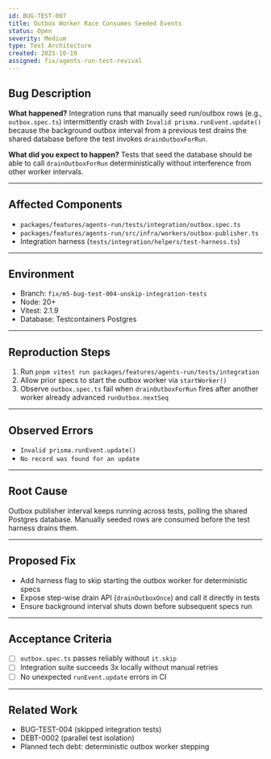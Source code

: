 ```yaml
---
id: BUG-TEST-007
title: Outbox Worker Race Consumes Seeded Events
status: Open
severity: Medium
type: Test Architecture
created: 2025-10-19
assigned: fix/agents-run-test-revival
---
```


## Bug Description

**What happened?**
Integration runs that manually seed run/outbox rows (e.g., `outbox.spec.ts`) intermittently crash with `Invalid prisma.runEvent.update()` because the background outbox interval from a previous test drains the shared database before the test invokes `drainOutboxForRun`.

**What did you expect to happen?**
Tests that seed the database should be able to call `drainOutboxForRun` deterministically without interference from other worker intervals.

---

## Affected Components

- `packages/features/agents-run/tests/integration/outbox.spec.ts`
- `packages/features/agents-run/src/infra/workers/outbox-publisher.ts`
- Integration harness (`tests/integration/helpers/test-harness.ts`)

---

## Environment

- Branch: `fix/m5-bug-test-004-unskip-integration-tests`
- Node: 20+
- Vitest: 2.1.9
- Database: Testcontainers Postgres

---

## Reproduction Steps

1. Run `pnpm vitest run packages/features/agents-run/tests/integration`
2. Allow prior specs to start the outbox worker via `startWorker()`
3. Observe `outbox.spec.ts` fail when `drainOutboxForRun` fires after another worker already advanced `runOutbox.nextSeq`

---

## Observed Errors

- `Invalid prisma.runEvent.update()`
- `No record was found for an update`

---

## Root Cause

Outbox publisher interval keeps running across tests, polling the shared Postgres database. Manually seeded rows are consumed before the test harness drains them.

---

## Proposed Fix

- Add harness flag to skip starting the outbox worker for deterministic specs
- Expose step-wise drain API (`drainOutboxOnce`) and call it directly in tests
- Ensure background interval shuts down before subsequent specs run

---

## Acceptance Criteria

- [ ] `outbox.spec.ts` passes reliably without `it.skip`
- [ ] Integration suite succeeds 3x locally without manual retries
- [ ] No unexpected `runEvent.update` errors in CI

---

## Related Work

- BUG-TEST-004 (skipped integration tests)
- DEBT-0002 (parallel test isolation)
- Planned tech debt: deterministic outbox worker stepping

